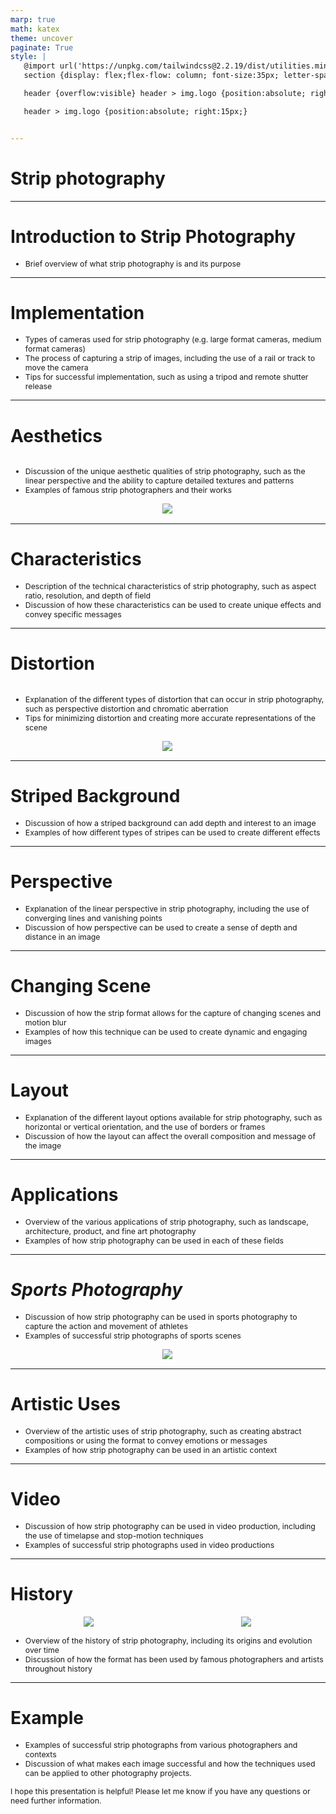 ```yaml
---
marp: true
math: katex
theme: uncover
paginate: True
style: |
   @import url('https://unpkg.com/tailwindcss@2.2.19/dist/utilities.min.css');
   section {display: flex;flex-flow: column; font-size:35px; letter-spacing:1.4px;}

   header {overflow:visible} header > img.logo {position:absolute; right:15px;}

   header > img.logo {position:absolute; right:15px;}


---
```

<!-- backgroundColor: white -->
<!-- _class: lead -->

 # Strip photography

---
<style scoped>p,li {font-size:0.96em}</style>

 # Introduction to Strip Photography
- Brief overview of what strip photography is and its purpose


---
<style scoped>p,li {font-size:0.88em}</style>

 # Implementation

- Types of cameras used for strip photography (e.g. large format cameras, medium format cameras)
- The process of capturing a strip of images, including the use of a rail or track to move the camera
- Tips for successful implementation, such as using a tripod and remote shutter release

---
<style scoped>p,li {font-size:0.88em}</style>

 # Aesthetics
<div style='flex:1 1 auto; min-height:0;' class="grid grid-cols-8 gap-4">
<div style='display:flex; flex-flow:column; min-height:0;' class="col-span-4">

- Discussion of the unique aesthetic qualities of strip photography, such as the linear perspective and the ability to capture detailed textures and patterns
- Examples of famous strip photographers and their works
</div>

<div style='display:flex; flex-flow:column; min-height:0;' class="col-span-4">

<div style="display: flex; flex: 1 1 auto; flex-flow: row; min-height: 0"><div style="display: flex; flex: 1 1 auto; justify-content: center;min-height:0;min-width:0; margin-bottom:0.1em;;margin-right:0.15em">
<img style='object-fit: contain; max-height:100%; max-width:100%; background-color: rgba(0,0,0,0);' src='https://upload.wikimedia.org/wikipedia/en/thumb/9/95/Waving_goodbye.jpg/170px-Waving_goodbye.jpg'/>
</div>
</div>

</div>

</div>


---
<style scoped>p,li {font-size:0.92em}</style>

 # Characteristics

- Description of the technical characteristics of strip photography, such as aspect ratio, resolution, and depth of field
- Discussion of how these characteristics can be used to create unique effects and convey specific messages

---
<style scoped>p,li {font-size:0.88em}</style>

 # Distortion
<div style='flex:1 1 auto; min-height:0;' class="grid grid-cols-8 gap-4">
<div style='display:flex; flex-flow:column; min-height:0;' class="col-span-4">

- Explanation of the different types of distortion that can occur in strip photography, such as perspective distortion and chromatic aberration
- Tips for minimizing distortion and creating more accurate representations of the scene
</div>

<div style='display:flex; flex-flow:column; min-height:0;' class="col-span-4">

<div style="display: flex; flex: 1 1 auto; flex-flow: row; min-height: 0"><div style="display: flex; flex: 1 1 auto; justify-content: center;min-height:0;min-width:0; margin-bottom:0.1em;;margin-right:0.15em">
<img style='object-fit: contain; max-height:100%; max-width:100%; background-color: rgba(0,0,0,0);' src='https://upload.wikimedia.org/wikipedia/commons/thumb/d/d2/Strip_photo_of_San_Francisco_Cable_Car_with_non-constant_velocity.jpg/400px-Strip_photo_of_San_Francisco_Cable_Car_with_non-constant_velocity.jpg'/>
</div>
</div>

</div>

</div>


---
<style scoped>p,li {font-size:0.92em}</style>

 # Striped Background

- Discussion of how a striped background can add depth and interest to an image
- Examples of how different types of stripes can be used to create different effects

---
<style scoped>p,li {font-size:0.92em}</style>

 # Perspective
- Explanation of the linear perspective in strip photography, including the use of converging lines and vanishing points
- Discussion of how perspective can be used to create a sense of depth and distance in an image


---
<style scoped>p,li {font-size:0.92em}</style>

 # Changing Scene

- Discussion of how the strip format allows for the capture of changing scenes and motion blur
- Examples of how this technique can be used to create dynamic and engaging images

---
<style scoped>p,li {font-size:0.92em}</style>

 # Layout
- Explanation of the different layout options available for strip photography, such as horizontal or vertical orientation, and the use of borders or frames
- Discussion of how the layout can affect the overall composition and message of the image


---
<style scoped>p,li {font-size:0.92em}</style>

 # Applications
- Overview of the various applications of strip photography, such as landscape, architecture, product, and fine art photography
- Examples of how strip photography can be used in each of these fields


---
<style scoped>p,li {font-size:0.88em}</style>

 # _Sports Photography_
- Discussion of how strip photography can be used in sports photography to capture the action and movement of athletes
- Examples of successful strip photographs of sports scenes
<div style="display: flex; flex: 1 1 auto; flex-flow: row; min-height: 0"><div style="display: flex; flex: 1 1 auto; justify-content: center;min-height:0;min-width:0; margin-bottom:0.1em;;margin-right:0.15em">
<img style='object-fit: contain; max-height:100%; max-width:100%; background-color: rgba(0,0,0,0);' src='https://upload.wikimedia.org/wikipedia/commons/thumb/1/19/Triple_dead-heat.jpg/170px-Triple_dead-heat.jpg'/>
</div>
</div>


---
<style scoped>p,li {font-size:0.92em}</style>

 # Artistic Uses
- Overview of the artistic uses of strip photography, such as creating abstract compositions or using the format to convey emotions or messages
- Examples of how strip photography can be used in an artistic context


---
<style scoped>p,li {font-size:0.92em}</style>

 # **Video**
- Discussion of how strip photography can be used in video production, including the use of timelapse and stop-motion techniques
- Examples of successful strip photographs used in video productions


---
<style scoped>p,li {font-size:0.84em}</style>

 # History
<div style="display: flex; flex: 1 1 auto; flex-flow: row; min-height: 0"><div style="display: flex; flex: 1 1 auto; justify-content: center;min-height:0;min-width:0; margin-bottom:0.1em;;margin-right:0.15em">
<img style='object-fit: contain; max-height:100%; max-width:100%; background-color: rgba(0,0,0,0);' src='https://upload.wikimedia.org/wikipedia/commons/thumb/2/25/Stevemann_selfportrait_home-made_slit-shutter_camera1992.png/350px-Stevemann_selfportrait_home-made_slit-shutter_camera1992.png'/>
</div>
<div style="display: flex; flex: 1 1 auto; justify-content: center;min-height:0;min-width:0; margin-bottom:0.1em;;margin-right:0.15em">
<img style='object-fit: contain; max-height:100%; max-width:100%; background-color: rgba(0,0,0,0);' src='https://upload.wikimedia.org/wikipedia/commons/thumb/c/cd/Portrait_of_Sergio_Valle_Duarte.jpg/220px-Portrait_of_Sergio_Valle_Duarte.jpg'/>
</div>
</div>

- Overview of the history of strip photography, including its origins and evolution over time
- Discussion of how the format has been used by famous photographers and artists throughout history

---
<style scoped>p,li {font-size:0.88em}</style>

 # Example

- Examples of successful strip photographs from various photographers and contexts
- Discussion of what makes each image successful and how the techniques used can be applied to other photography projects.

I hope this presentation is helpful! Please let me know if you have any questions or need further information.